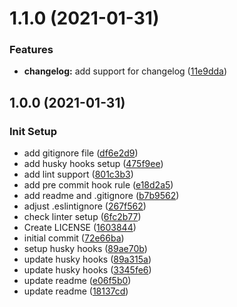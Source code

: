 # 1.1.0 (2021-01-31)


### Features

* **changelog:** add support for changelog ([11e9dda](https://github.com/Pavelya/Cypress-allure-reports-typescript/commit/11e9ddaa4ba005445d187fe4c49026a4f1404ec9))



## 1.0.0 (2021-01-31)

### Init Setup

* add gitignore file ([df6e2d9](https://github.com/Pavelya/Cypress-allure-reports-typescript/commit/df6e2d9))
* add husky hooks setup ([475f9ee](https://github.com/Pavelya/Cypress-allure-reports-typescript/commit/475f9ee))
* add lint support ([801c3b3](https://github.com/Pavelya/Cypress-allure-reports-typescript/commit/801c3b3))
* add pre commit hook rule ([e18d2a5](https://github.com/Pavelya/Cypress-allure-reports-typescript/commit/e18d2a5))
* add readme and .gitignore ([b7b9562](https://github.com/Pavelya/Cypress-allure-reports-typescript/commit/b7b9562))
* adjust .eslintignore ([267f562](https://github.com/Pavelya/Cypress-allure-reports-typescript/commit/267f562))
* check linter setup ([6fc2b77](https://github.com/Pavelya/Cypress-allure-reports-typescript/commit/6fc2b77))
* Create LICENSE ([1603844](https://github.com/Pavelya/Cypress-allure-reports-typescript/commit/1603844))
* initial commit ([72e66ba](https://github.com/Pavelya/Cypress-allure-reports-typescript/commit/72e66ba))
* setup  husky hooks ([89ae70b](https://github.com/Pavelya/Cypress-allure-reports-typescript/commit/89ae70b))
* update husky hooks ([89a315a](https://github.com/Pavelya/Cypress-allure-reports-typescript/commit/89a315a))
* update husky hooks ([3345fe6](https://github.com/Pavelya/Cypress-allure-reports-typescript/commit/3345fe6))
* update readme ([e06f5b0](https://github.com/Pavelya/Cypress-allure-reports-typescript/commit/e06f5b0))
* update readme ([18137cd](https://github.com/Pavelya/Cypress-allure-reports-typescript/commit/18137cd))




